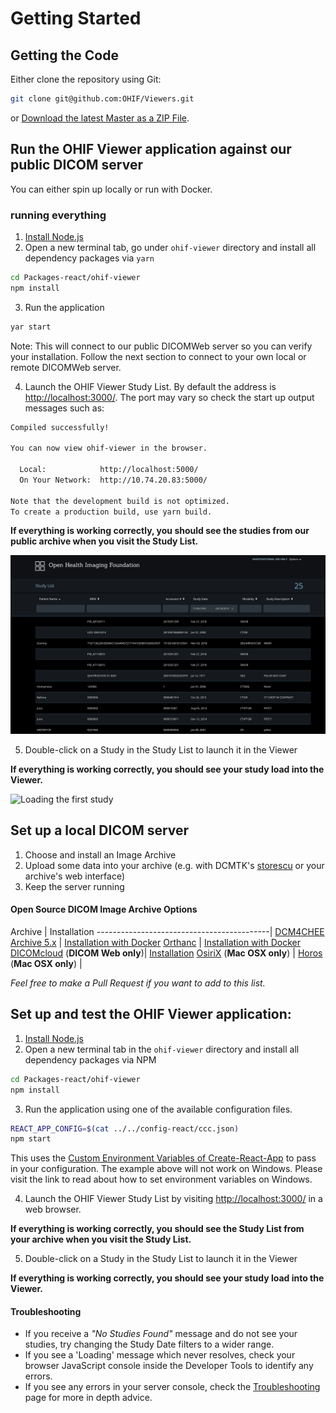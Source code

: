 # Getting Started

## Getting the Code

Either clone the repository using Git:

````bash
git clone git@github.com:OHIF/Viewers.git
````

or [Download the latest Master as a ZIP File](https://github.com/OHIF/Viewers/archive/master.zip).

## Run the OHIF Viewer application against our public DICOM server
You can either spin up locally or run with Docker. 

### running everything

1. [Install Node.js](https://nodejs.org/en/)
2. Open a new terminal tab, go under `ohif-viewer` directory and install all dependency packages via `yarn`

  ````bash
  cd Packages-react/ohif-viewer
  npm install
  ````

3. Run the application

  ````bash
  yar start
  ````

Note: This will connect to our public DICOMWeb server so you can verify your installation. Follow the next section to connect to your own local or remote DICOMWeb server.

4. Launch the OHIF Viewer Study List. By default the address is [http://localhost:3000/](http://localhost:3000/). The port may vary so check the start up output messages such as:

```bash
Compiled successfully!

You can now view ohif-viewer in the browser.

  Local:            http://localhost:5000/
  On Your Network:  http://10.74.20.83:5000/

Note that the development build is not optimized.
To create a production build, use yarn build.
```

**If everything is working correctly, you should see the studies from our public archive when you visit the Study List.**

![OHIF Viewer Home](../assets/img/homePage.png)

5. Double-click on a Study in the Study List to launch it in the Viewer

  **If everything is working correctly, you should see your study load into the Viewer.**

![Loading the first study](../assets/gif/loadingStudy.gif)  

## Set up a local DICOM server

1. Choose and install an Image Archive
2. Upload some data into your archive (e.g. with DCMTK's [storescu](http://support.dcmtk.org/docs/storescu.html) or your archive's web interface)
3. Keep the server running

#### Open Source DICOM Image Archive Options

Archive                                    | Installation
-------------------------------------------|
[DCM4CHEE Archive 5.x](https://github.com/dcm4che/dcm4chee-arc-light) | [Installation with Docker](https://github.com/dcm4che/dcm4chee-arc-light/wiki/Running-on-Docker)
[Orthanc](https://www.orthanc-server.com/) | [Installation with Docker](http://book.orthanc-server.com/users/docker.html)
[DICOMcloud](https://github.com/DICOMcloud/DICOMcloud) (**DICOM Web only**)| [Installation](https://github.com/DICOMcloud/DICOMcloud#running-the-code)
[OsiriX](http://www.osirix-viewer.com/) (**Mac OSX only**) |
[Horos](https://www.horosproject.org/)  (**Mac OSX only**) |

*Feel free to make a Pull Request if you want to add to this list.*

## Set up and test the OHIF Viewer application:
1. [Install Node.js](https://nodejs.org/en/)
2. Open a new terminal tab in the `ohif-viewer` directory and install all dependency packages via NPM

  ````bash
  cd Packages-react/ohif-viewer
  npm install
  ````

3. Run the application using one of the available configuration files.

  ````bash
  REACT_APP_CONFIG=$(cat ../../config-react/ccc.json)
  npm start
  ````

  This uses the [Custom Environment Variables of Create-React-App](https://facebook.github.io/create-react-app/docs/adding-custom-environment-variables) to pass in your configuration. The example above will not work on Windows. Please visit the link to read about how to set environment variables on Windows.

4. Launch the OHIF Viewer Study List by visiting [http://localhost:3000/](http://localhost:3000/) in a web browser.

  **If everything is working correctly, you should see the Study List from your archive when you visit the Study List.**

5. Double-click on a Study in the Study List to launch it in the Viewer

  **If everything is working correctly, you should see your study load into the Viewer.**

#### Troubleshooting
* If you receive a *"No Studies Found"* message and do not see your studies, try changing the Study Date filters to a wider range.
* If you see a 'Loading' message which never resolves, check your browser JavaScript console inside the Developer Tools to identify any errors.
* If you see any errors in your server console, check the [Troubleshooting](../troubleshooting.md) page for more in depth advice.
